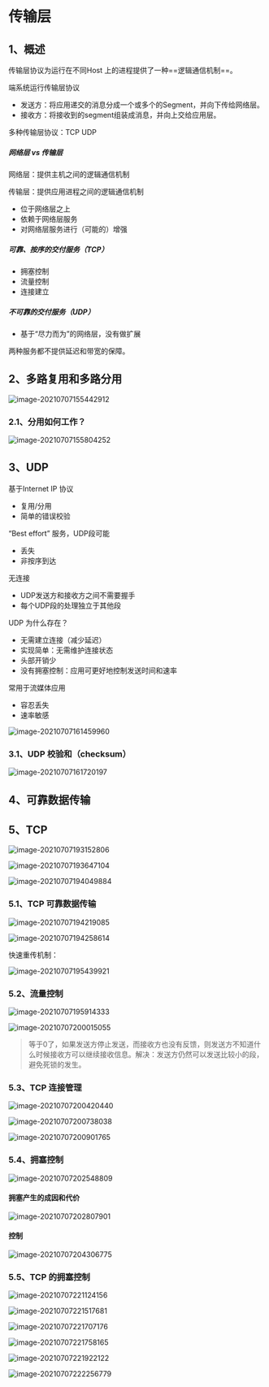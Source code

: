 # 传输层

## 1、概述

传输层协议为运行在不同Host 上的进程提供了一种==逻辑通信机制==。

端系统运行传输层协议

- 发送方：将应用递交的消息分成一个或多个的Segment，并向下传给网络层。
- 接收方：将接收到的segment组装成消息，并向上交给应用层。

多种传输层协议：TCP  UDP

##### 网络层 vs 传输层

网络层：提供主机之间的逻辑通信机制

传输层：提供应用进程之间的逻辑通信机制

- 位于网络层之上
- 依赖于网络层服务
- 对网络层服务进行（可能的）增强

##### 可靠、按序的交付服务（TCP）

- 拥塞控制
- 流量控制
- 连接建立

##### 不可靠的交付服务（UDP）

- 基于“尽力而为”的网络层，没有做扩展

两种服务都不提供延迟和带宽的保障。

## 2、多路复用和多路分用

![image-20210707155442912](https://gitee.com/sun-qiao321/picture/raw/master/images/image-20210707155442912.png)

### 2.1、分用如何工作？

![image-20210707155804252](https://gitee.com/sun-qiao321/picture/raw/master/images/image-20210707155804252.png)

## 3、UDP

基于Internet IP 协议

- 复用/分用
- 简单的错误校验

“Best effort” 服务，UDP段可能

- 丢失
- 非按序到达

无连接

- UDP发送方和接收方之间不需要握手
- 每个UDP段的处理独立于其他段

UDP 为什么存在？

- 无需建立连接（减少延迟）
- 实现简单：无需维护连接状态
- 头部开销少
- 没有拥塞控制：应用可更好地控制发送时间和速率

常用于流媒体应用

- 容忍丢失
- 速率敏感

![image-20210707161459960](https://gitee.com/sun-qiao321/picture/raw/master/images/image-20210707161459960.png)

### 3.1、UDP 校验和（checksum）

![image-20210707161720197](https://gitee.com/sun-qiao321/picture/raw/master/images/image-20210707161720197.png)

## 4、可靠数据传输



## 5、TCP

![image-20210707193152806](https://gitee.com/sun-qiao321/picture/raw/master/images/image-20210707193152806.png)

![image-20210707193647104](https://gitee.com/sun-qiao321/picture/raw/master/images/image-20210707193647104.png)

![image-20210707194049884](https://gitee.com/sun-qiao321/picture/raw/master/images/image-20210707194049884.png)

### 5.1、TCP 可靠数据传输

![image-20210707194219085](https://gitee.com/sun-qiao321/picture/raw/master/images/image-20210707194219085.png)

![image-20210707194258614](https://gitee.com/sun-qiao321/picture/raw/master/images/image-20210707194258614.png)

快速重传机制：

![image-20210707195439921](https://gitee.com/sun-qiao321/picture/raw/master/images/image-20210707195439921.png)

### 5.2、流量控制

![image-20210707195914333](https://gitee.com/sun-qiao321/picture/raw/master/images/image-20210707195914333.png)

![image-20210707200015055](https://gitee.com/sun-qiao321/picture/raw/master/images/image-20210707200015055.png)

> 等于0了，如果发送方停止发送，而接收方也没有反馈，则发送方不知道什么时候接收方可以继续接收信息。解决：发送方仍然可以发送比较小的段，避免死锁的发生。

### 5.3、TCP 连接管理

![image-20210707200420440](https://gitee.com/sun-qiao321/picture/raw/master/images/image-20210707200420440.png)

![image-20210707200738038](https://gitee.com/sun-qiao321/picture/raw/master/images/image-20210707200738038.png)

![image-20210707200901765](https://gitee.com/sun-qiao321/picture/raw/master/images/image-20210707200901765.png)

### 5.4、拥塞控制

![image-20210707202548809](https://gitee.com/sun-qiao321/picture/raw/master/images/image-20210707202548809.png)

#### 拥塞产生的成因和代价

![image-20210707202807901](https://gitee.com/sun-qiao321/picture/raw/master/images/image-20210707202807901.png)

#### 控制

![image-20210707204306775](https://gitee.com/sun-qiao321/picture/raw/master/images/image-20210707204306775.png)

### 5.5、TCP 的拥塞控制

![image-20210707221124156](https://gitee.com/sun-qiao321/picture/raw/master/images/image-20210707221124156.png)

![image-20210707221517681](https://gitee.com/sun-qiao321/picture/raw/master/images/image-20210707221517681.png)

![image-20210707221707176](https://gitee.com/sun-qiao321/picture/raw/master/images/image-20210707221707176.png)

![image-20210707221758165](https://gitee.com/sun-qiao321/picture/raw/master/images/image-20210707221758165.png)

![image-20210707221922122](https://gitee.com/sun-qiao321/picture/raw/master/images/image-20210707221922122.png)

![image-20210707222256779](https://gitee.com/sun-qiao321/picture/raw/master/images/image-20210707222256779.png)